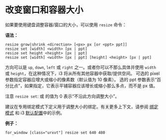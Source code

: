 # 改变窗口和容器大小

如果要使用键盘调整容器/窗口的大小，可以使用 `resize` 命令：

**语法：**

```
resize grow|shrink <direction> [<px> px [or <ppt> ppt]]
resize set [width] <width> [px | ppt]
resize set height <height> [px | ppt]
resize set [width] <width> [px | ppt] [height] <height> [px | ppt]
```

方向可以是 `up`, `down`, `left` 或 `right` 之一。或者你可以不那么具体并使用 `width` 或 `height`，在这种情况下，i3 将从所有其他容器中获取/提供空间。
可选的 pixel 参数指定容器应增大或缩小的像素数（默认值为 10 像素）。 选的 ppt 参数表示“百分比点”，如果指定，它表示平铺容器应该增长或缩小那么多点，而不是 px 值。

注意 `resize set`: <width> 或 <height> 的值为 0 表示“不沿此方向调整大小”。

建议在专用绑定模式下定义用于调整大小的绑定。有关更多上下文，请参阅 [绑定模式](https://zjuyk.site/i3wm-userguide-zh/%E9%85%8D%E7%BD%AEi3/%E7%BB%91%E5%AE%9A%E6%A8%A1%E5%BC%8F.html) 和 i3 [默认配置](https://github.com/i3/i3/blob/next/etc/config.keycodes)中的示例。

**例子：**

```
for_window [class="urxvt"] resize set 640 480
```